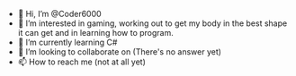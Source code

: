 - 👋 Hi, I’m @Coder6000
- 👀 I’m interested in gaming, working out to get my body in the best shape it can get and in learning how to program.
- 🌱 I’m currently learning C#
- 💞️ I’m looking to collaborate on (There's no answer yet)
- 📫 How to reach me (not at all yet)

<!---
Coder6000/Coder6000 is a ✨ special ✨ repository because its `README.md` (this file) appears on your GitHub profile.
You can click the Preview link to take a look at your changes.
--->

